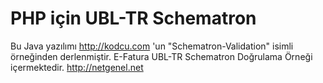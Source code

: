PHP için UBL-TR Schematron
=====================
Bu Java yazılımı http://kodcu.com 'un "Schematron-Validation" isimli örneğinden derlenmiştir.
E-Fatura UBL-TR Schematron Doğrulama Örneği içermektedir.
http://netgenel.net
